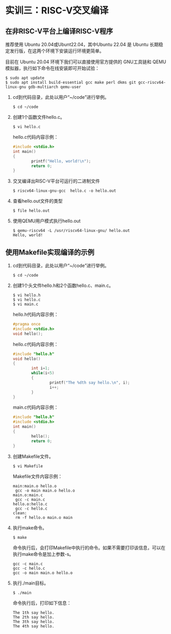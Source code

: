 # 实训三：RISC-V交叉编译

## 在非RISC-V平台上编译RISC-V程序

推荐使用 Ubuntu 20.04或Ubunt22.04，其中Ubuntu 22.04 是 Ubuntu 长期稳定发行版，在这两个环境下安装运行环境更简单。

目前在 Ubuntu 20.04 环境下我们可以直接使用官方提供的 GNU工具链和 QEMU 模拟器，执行如下命令在线安装即可开始试验：

```shell
$ sudo apt update
$ sudo apt install build-essential gcc make perl dkms git gcc-riscv64-linux-gnu gdb-multiarch qemu-user
```

1. cd到代码目录，此处以用户“~/code”进行举例。

   ```shell
   $ cd ~/code
   ```

2. 创建1个函数文件hello.c。

   ```shell
   $ vi hello.c
   ```

   hello.c代码内容示例：

   ```c
   #include <stdio.h>
   int main()
   {
           printf("Hello, world!\n");
           return 0;
   }
   ```

3. 交叉编译出RISC-V平台可运行的二进制文件

   ```shell
   $ riscv64-linux-gnu-gcc  hello.c -o hello.out
   ```

4. 查看hello.out文件的类型

   ```shell
   $ file hello.out
   ```

5. 使用QEMU用户模式执行hello.out

   ```shell
   $ qemu-riscv64 -L /usr/riscv64-linux-gnu/ hello.out
   Hello, world!
   ```

## 使用Makefile实现编译的示例

1. cd到代码目录，此处以用户“~/code”进行举例。

   ```shell
   $ cd ~/code
   ```

2. 创建1个头文件hello.h和2个函数hello.c、main.c。

   ```shell
   $ vi hello.h
   $ vi hello.c
   $ vi main.c
   ```

   hello.h代码内容示例：

   ```c
   #pragma once
   #include <stdio.h>
   void hello();
   ```

   hello.c代码内容示例：

   ```c
   #include "hello.h"
   void hello()
   {
           int i=1;
           while(i<5)
           {
                   printf("The %dth say hello.\n", i);
                   i++;
           }
   }
   ```

   main.c代码内容示例：

   ```c
   #include "hello.h"
   #include <stdio.h>
   int main()
   {
           hello();
           return 0;
   }
   ```

3. 创建Makefile文件。

   ```shell
   $ vi Makefile
   ```

   Makefile文件内容示例：

   ```shell
   main:main.o hello.o
   	gcc -o main main.o hello.o
   main.o:main.c
   	gcc -c main.c
   hello.o:hello.c
   	gcc -c hello.c
   clean:
   	rm -f hello.o main.o main
   ```

4. 执行make命令。

   ```shell
   $ make
   ```

   命令执行后，会打印Makefile中执行的命令。如果不需要打印该信息，可以在执行make命令是加上参数-s。

   ```shell
   gcc -c main.c
   gcc -c hello.c
   gcc -o main main.o hello.o
   ```

5. 执行./main目标。

   ```shell
   $ ./main
   ```

   命令执行后，打印如下信息：

   ```shell
   The 1th say hello.
   The 2th say hello.
   The 3th say hello.
   The 4th say hello.
   ```

